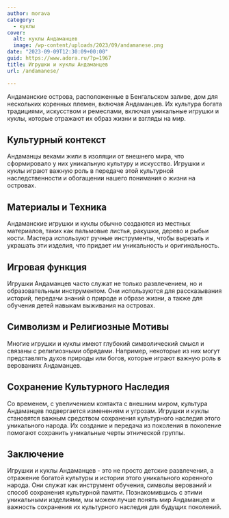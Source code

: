 ```yaml
---
author: morava
category:
  - куклы
cover:
  alt: куклы Андаманцев
  image: /wp-content/uploads/2023/09/andamanese.png
date: "2023-09-09T12:30:09+00:00"
guid: https://www.adora.ru/?p=1967
title: Игрушки и куклы Андаманцев
url: /andamanese/

---
```

Андаманские острова, расположенные в Бенгальском заливе, дом для нескольких коренных племен, включая Андаманцев. Их культура богата традициями, искусством и ремеслами, включая уникальные игрушки и куклы, которые отражают их образ жизни и взгляды на мир.

## Культурный контекст

Андаманцы веками жили в изоляции от внешнего мира, что сформировало у них уникальную культуру и искусство. Игрушки и куклы играют важную роль в передаче этой культурной наследственности и обогащении нашего понимания о жизни на островах.

## Материалы и Техника

Андаманские игрушки и куклы обычно создаются из местных материалов, таких как пальмовые листья, ракушки, дерево и рыбьи кости. Мастера используют ручные инструменты, чтобы вырезать и украшать эти изделия, что придает им уникальность и оригинальность.

## Игровая функция

Игрушки Андаманцев часто служат не только развлечением, но и образовательным инструментом. Они используются для рассказывания историй, передачи знаний о природе и образе жизни, а также для обучения детей навыкам выживания на островах.

## Символизм и Религиозные Мотивы

Многие игрушки и куклы имеют глубокий символический смысл и связаны с религиозными обрядами. Например, некоторые из них могут представлять духов природы или богов, которые играют важную роль в верованиях Андаманцев.

## Сохранение Культурного Наследия

Со временем, с увеличением контакта с внешним миром, культура Андаманцев подвергается изменениям и угрозам. Игрушки и куклы становятся важным средством сохранения культурного наследия этого уникального народа. Их создание и передача из поколения в поколение помогают сохранить уникальные черты этнической группы.

## Заключение

Игрушки и куклы Андаманцев \- это не просто детские развлечения, а отражение богатой культуры и истории этого уникального коренного народа. Они служат как инструмент обучения, символы верований и способ сохранения культурной памяти. Познакомившись с этими уникальными изделиями, мы можем лучше понять мир Андаманцев и важность сохранения их культурного наследия для будущих поколений.
